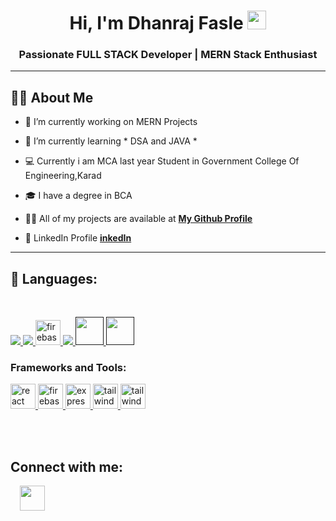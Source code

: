 <h1 align="center">Hi, I'm Dhanraj Fasle <img src="https://raw.githubusercontent.com/MartinHeinz/MartinHeinz/master/wave.gif" width="30px"></h1>
<h3 align="center">Passionate FULL STACK Developer | MERN Stack Enthusiast</h3>

<hr>

## 🙋‍♂️ About Me

- 🔭 I’m currently working on MERN Projects

- 🌱 I’m currently learning * DSA and JAVA *

- 💻 Currently i am MCA last year Student in Government College Of Engineering,Karad

- 🎓 I have a degree in BCA

- 👨‍💻 All of my projects are available at **[My Github Profile](https://github.com/dhanrajfasle)**
- 💼 LinkedIn Profile   **[inkedIn](https://www.linkedin.com/in/dhanraj-fasle-5b0b1a238?utm_source=share&utm_campaign=share_via&utm_content=profile&utm_medium=android_app)** 
<hr>

## 🚀 Languages:
<br>

<p align="left"> 
    <a href="https://www.w3.org/html/" target="_blank"> <img src="https://img.icons8.com/color/48/000000/html-5.png"/> </a> 
    <a href="https://www.w3schools.com/css/" target="_blank"> <img src="https://img.icons8.com/color/48/000000/css3.png"/> </a> 
    <a href="https://firebase.google.com/" target="_blank" rel="noreferrer"> <img src="https://upload.wikimedia.org/wikipedia/commons/thumb/9/99/Unofficial_JavaScript_logo_2.svg/2048px-Unofficial_JavaScript_logo_2.svg.png" alt="firebase" width="40" height="40"/> </a> 
     <a href="https://www.java.com" target="_blank"> <img src="https://img.icons8.com/color/48/000000/java-coffee-cup-logo.png"/> </a> 
     <a href="" target="_blank"><img src="https://img.icons8.com/color/48/000000/c-programming.png" width="45" height="45"/> </a> 
    <a href="" target="_blank"> <img src="https://img.icons8.com/color/48/000000/c-plus-plus-logo.png" width="45" height="45"/> </a> 



<h3 align="left">Frameworks and Tools:</h3>
    <a href="https://reactjs.org/" target="_blank" rel="noreferrer"> <img src="https://upload.wikimedia.org/wikipedia/commons/thumb/a/a7/React-icon.svg/2300px-React-icon.svg.png" alt="react" width="40" height="40"/> </a> 
    <a href="https://firebase.google.com/" target="_blank" rel="noreferrer"> <img src="https://www.tutorialsteacher.com/Content/images/home/mongodb.svg" alt="firebase" width="40" height="40"/> </a>  
    <a href="https://flutter.dev" target="_blank" rel="noreferrer"> <img src="https://wsofter.ru/wp-content/uploads/2017/12/node-express.png" alt="express" width="40" height="40"/> </a>
    <a href="https://tailwindcss.com/" target="_blank" rel="noreferrer"> <img src="https://www.vectorlogo.zone/logos/tailwindcss/tailwindcss-icon.svg" alt="tailwind" width="40" height="40"/> </a> 
    <a href="https://tailwindcss.com/" target="_blank" rel="noreferrer"> <img src="https://seeklogo.com/images/N/nodejs-logo-FBE122E377-seeklogo.com.png" alt="tailwind" width="40" height="40"/> </a> </a> </p>
</p>


<br/>
<br/>


## Connect with me:
<a href = "https://www.linkedin.com/in/dhanraj-fasle-5b0b1a238"><img src="https://cdn-icons-png.flaticon.com/512/124/124011.png" hspace="15" width="40" height="40"/></a>


</p>
